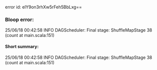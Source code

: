error id: elY9on3rhXw5rFeh5BbLxg==
### Bloop error:

25/06/18 00:42:58 INFO DAGScheduler: Final stage: ShuffleMapStage 38 (count at main.scala:151)
#### Short summary: 

25/06/18 00:42:58 INFO DAGScheduler: Final stage: ShuffleMapStage 38 (count at main.scala:151)